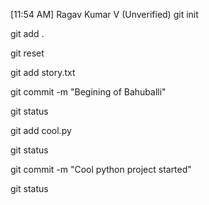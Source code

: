 [11:54 AM] Ragav Kumar V (Unverified)
git init

git add .

git reset

git add story.txt

git commit -m "Begining of Bahuballi"

git status

git add cool.py

git status

git commit -m "Cool python project started"

git status